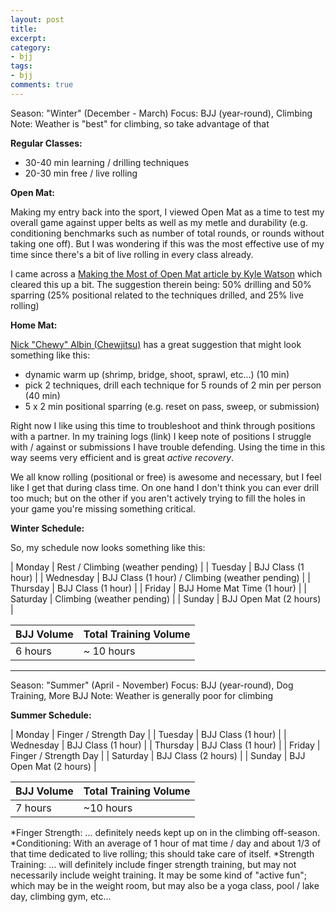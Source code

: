 ```yaml
---
layout: post
title:
excerpt:
category:
- bjj
tags:
- bjj
comments: true
---
```


Season:  "Winter" (December - March)
Focus:   BJJ (year-round), Climbing
Note:    Weather is "best" for climbing, so take advantage of that

**Regular Classes:**

- 30-40 min learning / drilling techniques
- 20-30 min free / live rolling

**Open Mat:**

Making my entry back into the sport, I viewed Open Mat as a time to test my overall game against upper belts as well as my  metle and durability (e.g. conditioning benchmarks such as number of total rounds, or rounds without taking one off).  But I was wondering if this was the most effective use of my time since there's a bit of live rolling in every class already.

I came across a [Making the Most of Open Mat article by Kyle Watson](http://www.watsonbjj.com/making-the-most-of-open-mat/) which cleared this up a bit.  The suggestion therein being:  50% drilling and 50% sparring (25% positional related to the techniques drilled, and 25% live rolling)

**Home Mat:**

[Nick "Chewy" Albin (Chewjitsu)](https://www.youtube.com/watch?v=rPRMr4Ts4Is) has a great suggestion that might look something like this:

- dynamic warm up (shrimp, bridge, shoot, sprawl, etc...) (10 min)
- pick 2 techniques, drill each technique for 5 rounds of 2 min per person (40 min)
- 5 x 2 min positional sparring (e.g. reset on pass, sweep, or submission)

Right now I like using this time to troubleshoot and think through positions with a partner.  In my training logs (link) I keep note of positions I struggle with / against or submissions I have trouble defending.  Using the time in this way seems very efficient and is great *active recovery*.

We all know rolling (positional or free) is awesome and necessary, but I feel like I get that during class time.  On one hand I don't think you can ever drill too much; but on the other if you aren't actively trying to fill the holes in your game you're missing something critical.

**Winter Schedule:**

So, my schedule now looks something like this:

| Monday    | Rest / Climbing (weather pending) |
| Tuesday   | BJJ Class (1 hour) |
| Wednesday | BJJ Class (1 hour) / Climbing (weather pending) |
| Thursday  | BJJ Class (1 hour) |
| Friday    | BJJ Home Mat Time (1 hour) |
| Saturday  | Climbing (weather pending) |
| Sunday    | BJJ Open Mat (2 hours) |

| BJJ Volume | Total Training Volume |
| ---------- | --------------------- |
| 6 hours    | ~ 10 hours |

---

Season:  "Summer" (April - November)
Focus:   BJJ (year-round), Dog Training, More BJJ
Note:    Weather is generally poor for climbing

**Summer Schedule:**

| Monday    | Finger / Strength Day |
| Tuesday   | BJJ Class (1 hour) |
| Wednesday | BJJ Class (1 hour) |
| Thursday  | BJJ Class (1 hour) |
| Friday    | Finger / Strength Day |
| Saturday  | BJJ Class (2 hours) |
| Sunday    | BJJ Open Mat (2 hours) |

| BJJ Volume | Total Training Volume |
| ---------- | --------------------- |
| 7 hours    | ~10 hours |

*Finger Strength:  ... definitely needs kept up on in the climbing off-season.
*Conditioning:  With an average of 1 hour of mat time / day and about 1/3 of that time dedicated to live rolling; this should take care of itself.
*Strength Training:  ... will definitely include finger strength training, but may not necessarily include weight training.  It may be some kind of "active fun"; which may be in the weight room, but may also be a yoga class, pool / lake day, climbing gym, etc...